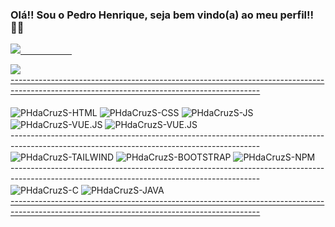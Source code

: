 ### Olá!! Sou o Pedro Henrique, seja bem vindo(a) ao meu perfil!! 🤙🏾

<div>
  <a href="https://github.com/PHdaCruzSantos">
  
 <img heigth="180em" src="https://github-readme-status.vercel.app/api/top-langs/?username=PHdaCruzSantos&layout=radical&langs_count=16&theme=dracula"/>⠀⠀⠀⠀⠀⠀⠀⠀
 
 <img heigth="180em" src="https://github-readme-status.vercel.app/api?username=PHdaCruzSantos&show_icns=true&theme=radical&incluide_all_commits=true&count_private=true" />
</div>
 --------------------------------------------------------------------------------------------------------------------------------------------
<div style="display: inline-block" ><br>
  <img align="center" alt="PHdaCruzS-HTML"  src="https://img.shields.io/badge/HTML5-E34F26?style=for-the-badge&logo=html5&logoColor=white">
  <img align="center" alt="PHdaCruzS-CSS"   src="https://img.shields.io/badge/CSS3-1572B6?style=for-the-badge&logo=css3&logoColor=white">
  <img align="center" alt="PHdaCruzS-JS"    src="https://img.shields.io/badge/JavaScript-F7DF1E?style=for-the-badge&logo=JavaScript&logoColor=white">
  <img align="center" alt="PHdaCruzS-VUE.JS" src="https://img.shields.io/badge/Vue.js-35495E?style=for-the-badge&logo=vue.js&logoColor=4FC08D">
  <img align="center" alt="PHdaCruzS-VUE.JS" src="https://img.shields.io/badge/Figma-F24E1E?style=for-the-badge&logo=figma&logoColor=white">
  <br>
  --------------------------------------------------------------------------------------------------------------------------------------------
  <br>
  <img align="center" alt="PHdaCruzS-TAILWIND" src="https://img.shields.io/badge/Tailwind_CSS-38B2AC?style=for-the-badge&logo=tailwind-css&logoColor=white">
  <img align="center" alt="PHdaCruzS-BOOTSTRAP" src="https://img.shields.io/badge/Bootstrap-563D7C?style=for-the-badge&logo=bootstrap&logoColor=white">
  <img align="center" alt="PHdaCruzS-NPM" src="https://img.shields.io/badge/npm-CB3837?style=for-the-badge&logo=npm&logoColor=white"> 
  <br>
  --------------------------------------------------------------------------------------------------------------------------------------------
  <br>
  <img align="center" alt="PHdaCruzS-C" src="https://img.shields.io/badge/C-00599C?style=for-the-badge&logo=c&logoColor=white"> 
  <img align="center" alt="PHdaCruzS-JAVA" src="https://img.shields.io/badge/Java-ED8B00?style=for-the-badge&logo=openjdk&logoColor=white"> 
</div>
--------------------------------------------------------------------------------------------------------------------------------------------
<br>
  

